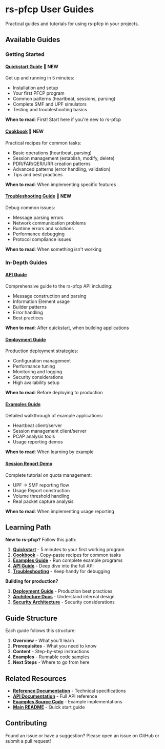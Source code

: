 # rs-pfcp User Guides

Practical guides and tutorials for using rs-pfcp in your projects.

## Available Guides

### Getting Started

#### [Quickstart Guide](quickstart.md) 🚀 **NEW**
Get up and running in 5 minutes:
- Installation and setup
- Your first PFCP program
- Common patterns (heartbeat, sessions, parsing)
- Complete SMF and UPF simulators
- Testing and troubleshooting basics

**When to read**: First! Start here if you're new to rs-pfcp

#### [Cookbook](cookbook.md) 📖 **NEW**
Practical recipes for common tasks:
- Basic operations (heartbeat, parsing)
- Session management (establish, modify, delete)
- PDR/FAR/QER/URR creation patterns
- Advanced patterns (error handling, validation)
- Tips and best practices

**When to read**: When implementing specific features

#### [Troubleshooting Guide](troubleshooting.md) 🔧 **NEW**
Debug common issues:
- Message parsing errors
- Network communication problems
- Runtime errors and solutions
- Performance debugging
- Protocol compliance issues

**When to read**: When something isn't working

### In-Depth Guides

#### [API Guide](api-guide.md)
Comprehensive guide to the rs-pfcp API including:
- Message construction and parsing
- Information Element usage
- Builder patterns
- Error handling
- Best practices

**When to read**: After quickstart, when building applications

#### [Deployment Guide](deployment-guide.md)
Production deployment strategies:
- Configuration management
- Performance tuning
- Monitoring and logging
- Security considerations
- High availability setup

**When to read**: Before deploying to production

#### [Examples Guide](examples-guide.md)
Detailed walkthrough of example applications:
- Heartbeat client/server
- Session management client/server
- PCAP analysis tools
- Usage reporting demos

**When to read**: When learning by example

#### [Session Report Demo](session-report-demo.md)
Complete tutorial on quota management:
- UPF → SMF reporting flow
- Usage Report construction
- Volume threshold handling
- Real packet capture analysis

**When to read**: When implementing usage reporting

## Learning Path

**New to rs-pfcp?** Follow this path:

1. **[Quickstart](quickstart.md)** - 5 minutes to your first working program
2. **[Cookbook](cookbook.md)** - Copy-paste recipes for common tasks
3. **[Examples Guide](examples-guide.md)** - Run complete example programs
4. **[API Guide](api-guide.md)** - Deep dive into the full API
5. **[Troubleshooting](troubleshooting.md)** - Keep handy for debugging

**Building for production?**

1. **[Deployment Guide](deployment-guide.md)** - Production best practices
2. **[Architecture Docs](../architecture/)** - Understand internal design
3. **[Security Architecture](../architecture/security.md)** - Security considerations

## Guide Structure

Each guide follows this structure:
1. **Overview** - What you'll learn
2. **Prerequisites** - What you need to know
3. **Content** - Step-by-step instructions
4. **Examples** - Runnable code samples
5. **Next Steps** - Where to go from here

## Related Resources

- **[Reference Documentation](../reference/)** - Technical specifications
- **[API Documentation](https://docs.rs/rs-pfcp)** - Full API reference
- **[Examples Source Code](../../examples/)** - Example implementations
- **[Main README](../../README.md)** - Quick start guide

## Contributing

Found an issue or have a suggestion? Please open an issue on GitHub or submit a pull request!
